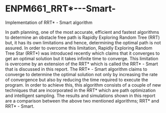 # ENPM661_RRT*---Smart-
Implementation of RRT* - Smart algorithm

In path planning, one of the most accurate, efficient and fastest algorithms to determine an obstacle free path is Rapidly Exploring Random Tree (RRT) but, it has its own limitations and hence, determining the optimal path is not assured. In order to overcome this limitation,  Rapidly Exploring Random Tree Star (RRT*) was introduced recently which claims that it converges to get an optimal solution but it takes infinite time to converge. This limitation is overcome by an extension of the RRT* which is called the RRT* - Smart that is discussed in this report. The RRT* - Smart algorithm claims to converge to determine the optimal solution not only by increasing the rate of convergence but also by reducing the time required to execute the program. In order to achieve this, this algorithm consists of a couple of new techniques that are incorporated in the RRT* which are path optimization and intelligent sampling. The results and simulations shown in this report are a comparison between the above two mentioned algorithms; RRT* and RRT* - Smart.

